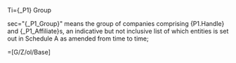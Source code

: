 Ti={_P1} Group

sec="{_P1_Group}" means the group of companies comprising {P1.Handle} and {_P1_Affiliate}s, an indicative but not inclusive list of which entities is set out in Schedule A as amended from time to time;

=[G/Z/ol/Base]
